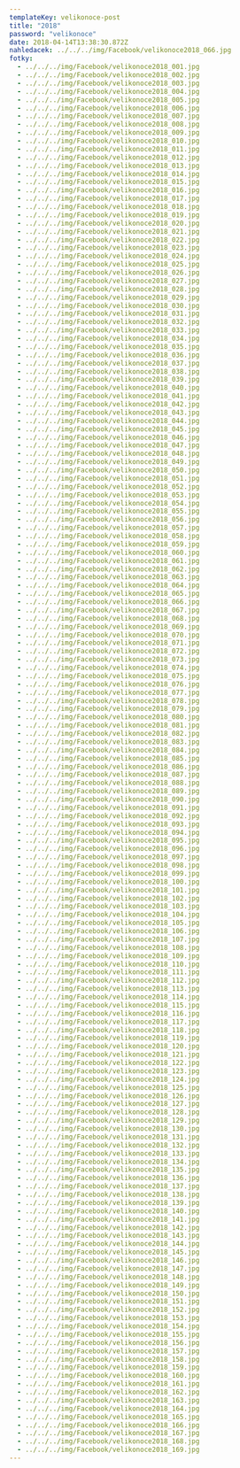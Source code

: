 ```yaml
---
templateKey: velikonoce-post
title: "2018"
password: "velikonoce"
date: 2018-04-14T13:38:30.872Z
nahledacek: ../../../img/Facebook/velikonoce2018_066.jpg
fotky:
  - ../../../img/Facebook/velikonoce2018_001.jpg
  - ../../../img/Facebook/velikonoce2018_002.jpg
  - ../../../img/Facebook/velikonoce2018_003.jpg
  - ../../../img/Facebook/velikonoce2018_004.jpg
  - ../../../img/Facebook/velikonoce2018_005.jpg
  - ../../../img/Facebook/velikonoce2018_006.jpg
  - ../../../img/Facebook/velikonoce2018_007.jpg
  - ../../../img/Facebook/velikonoce2018_008.jpg
  - ../../../img/Facebook/velikonoce2018_009.jpg
  - ../../../img/Facebook/velikonoce2018_010.jpg
  - ../../../img/Facebook/velikonoce2018_011.jpg
  - ../../../img/Facebook/velikonoce2018_012.jpg
  - ../../../img/Facebook/velikonoce2018_013.jpg
  - ../../../img/Facebook/velikonoce2018_014.jpg
  - ../../../img/Facebook/velikonoce2018_015.jpg
  - ../../../img/Facebook/velikonoce2018_016.jpg
  - ../../../img/Facebook/velikonoce2018_017.jpg
  - ../../../img/Facebook/velikonoce2018_018.jpg
  - ../../../img/Facebook/velikonoce2018_019.jpg
  - ../../../img/Facebook/velikonoce2018_020.jpg
  - ../../../img/Facebook/velikonoce2018_021.jpg
  - ../../../img/Facebook/velikonoce2018_022.jpg
  - ../../../img/Facebook/velikonoce2018_023.jpg
  - ../../../img/Facebook/velikonoce2018_024.jpg
  - ../../../img/Facebook/velikonoce2018_025.jpg
  - ../../../img/Facebook/velikonoce2018_026.jpg
  - ../../../img/Facebook/velikonoce2018_027.jpg
  - ../../../img/Facebook/velikonoce2018_028.jpg
  - ../../../img/Facebook/velikonoce2018_029.jpg
  - ../../../img/Facebook/velikonoce2018_030.jpg
  - ../../../img/Facebook/velikonoce2018_031.jpg
  - ../../../img/Facebook/velikonoce2018_032.jpg
  - ../../../img/Facebook/velikonoce2018_033.jpg
  - ../../../img/Facebook/velikonoce2018_034.jpg
  - ../../../img/Facebook/velikonoce2018_035.jpg
  - ../../../img/Facebook/velikonoce2018_036.jpg
  - ../../../img/Facebook/velikonoce2018_037.jpg
  - ../../../img/Facebook/velikonoce2018_038.jpg
  - ../../../img/Facebook/velikonoce2018_039.jpg
  - ../../../img/Facebook/velikonoce2018_040.jpg
  - ../../../img/Facebook/velikonoce2018_041.jpg
  - ../../../img/Facebook/velikonoce2018_042.jpg
  - ../../../img/Facebook/velikonoce2018_043.jpg
  - ../../../img/Facebook/velikonoce2018_044.jpg
  - ../../../img/Facebook/velikonoce2018_045.jpg
  - ../../../img/Facebook/velikonoce2018_046.jpg
  - ../../../img/Facebook/velikonoce2018_047.jpg
  - ../../../img/Facebook/velikonoce2018_048.jpg
  - ../../../img/Facebook/velikonoce2018_049.jpg
  - ../../../img/Facebook/velikonoce2018_050.jpg
  - ../../../img/Facebook/velikonoce2018_051.jpg
  - ../../../img/Facebook/velikonoce2018_052.jpg
  - ../../../img/Facebook/velikonoce2018_053.jpg
  - ../../../img/Facebook/velikonoce2018_054.jpg
  - ../../../img/Facebook/velikonoce2018_055.jpg
  - ../../../img/Facebook/velikonoce2018_056.jpg
  - ../../../img/Facebook/velikonoce2018_057.jpg
  - ../../../img/Facebook/velikonoce2018_058.jpg
  - ../../../img/Facebook/velikonoce2018_059.jpg
  - ../../../img/Facebook/velikonoce2018_060.jpg
  - ../../../img/Facebook/velikonoce2018_061.jpg
  - ../../../img/Facebook/velikonoce2018_062.jpg
  - ../../../img/Facebook/velikonoce2018_063.jpg
  - ../../../img/Facebook/velikonoce2018_064.jpg
  - ../../../img/Facebook/velikonoce2018_065.jpg
  - ../../../img/Facebook/velikonoce2018_066.jpg
  - ../../../img/Facebook/velikonoce2018_067.jpg
  - ../../../img/Facebook/velikonoce2018_068.jpg
  - ../../../img/Facebook/velikonoce2018_069.jpg
  - ../../../img/Facebook/velikonoce2018_070.jpg
  - ../../../img/Facebook/velikonoce2018_071.jpg
  - ../../../img/Facebook/velikonoce2018_072.jpg
  - ../../../img/Facebook/velikonoce2018_073.jpg
  - ../../../img/Facebook/velikonoce2018_074.jpg
  - ../../../img/Facebook/velikonoce2018_075.jpg
  - ../../../img/Facebook/velikonoce2018_076.jpg
  - ../../../img/Facebook/velikonoce2018_077.jpg
  - ../../../img/Facebook/velikonoce2018_078.jpg
  - ../../../img/Facebook/velikonoce2018_079.jpg
  - ../../../img/Facebook/velikonoce2018_080.jpg
  - ../../../img/Facebook/velikonoce2018_081.jpg
  - ../../../img/Facebook/velikonoce2018_082.jpg
  - ../../../img/Facebook/velikonoce2018_083.jpg
  - ../../../img/Facebook/velikonoce2018_084.jpg
  - ../../../img/Facebook/velikonoce2018_085.jpg
  - ../../../img/Facebook/velikonoce2018_086.jpg
  - ../../../img/Facebook/velikonoce2018_087.jpg
  - ../../../img/Facebook/velikonoce2018_088.jpg
  - ../../../img/Facebook/velikonoce2018_089.jpg
  - ../../../img/Facebook/velikonoce2018_090.jpg
  - ../../../img/Facebook/velikonoce2018_091.jpg
  - ../../../img/Facebook/velikonoce2018_092.jpg
  - ../../../img/Facebook/velikonoce2018_093.jpg
  - ../../../img/Facebook/velikonoce2018_094.jpg
  - ../../../img/Facebook/velikonoce2018_095.jpg
  - ../../../img/Facebook/velikonoce2018_096.jpg
  - ../../../img/Facebook/velikonoce2018_097.jpg
  - ../../../img/Facebook/velikonoce2018_098.jpg
  - ../../../img/Facebook/velikonoce2018_099.jpg
  - ../../../img/Facebook/velikonoce2018_100.jpg
  - ../../../img/Facebook/velikonoce2018_101.jpg
  - ../../../img/Facebook/velikonoce2018_102.jpg
  - ../../../img/Facebook/velikonoce2018_103.jpg
  - ../../../img/Facebook/velikonoce2018_104.jpg
  - ../../../img/Facebook/velikonoce2018_105.jpg
  - ../../../img/Facebook/velikonoce2018_106.jpg
  - ../../../img/Facebook/velikonoce2018_107.jpg
  - ../../../img/Facebook/velikonoce2018_108.jpg
  - ../../../img/Facebook/velikonoce2018_109.jpg
  - ../../../img/Facebook/velikonoce2018_110.jpg
  - ../../../img/Facebook/velikonoce2018_111.jpg
  - ../../../img/Facebook/velikonoce2018_112.jpg
  - ../../../img/Facebook/velikonoce2018_113.jpg
  - ../../../img/Facebook/velikonoce2018_114.jpg
  - ../../../img/Facebook/velikonoce2018_115.jpg
  - ../../../img/Facebook/velikonoce2018_116.jpg
  - ../../../img/Facebook/velikonoce2018_117.jpg
  - ../../../img/Facebook/velikonoce2018_118.jpg
  - ../../../img/Facebook/velikonoce2018_119.jpg
  - ../../../img/Facebook/velikonoce2018_120.jpg
  - ../../../img/Facebook/velikonoce2018_121.jpg
  - ../../../img/Facebook/velikonoce2018_122.jpg
  - ../../../img/Facebook/velikonoce2018_123.jpg
  - ../../../img/Facebook/velikonoce2018_124.jpg
  - ../../../img/Facebook/velikonoce2018_125.jpg
  - ../../../img/Facebook/velikonoce2018_126.jpg
  - ../../../img/Facebook/velikonoce2018_127.jpg
  - ../../../img/Facebook/velikonoce2018_128.jpg
  - ../../../img/Facebook/velikonoce2018_129.jpg
  - ../../../img/Facebook/velikonoce2018_130.jpg
  - ../../../img/Facebook/velikonoce2018_131.jpg
  - ../../../img/Facebook/velikonoce2018_132.jpg
  - ../../../img/Facebook/velikonoce2018_133.jpg
  - ../../../img/Facebook/velikonoce2018_134.jpg
  - ../../../img/Facebook/velikonoce2018_135.jpg
  - ../../../img/Facebook/velikonoce2018_136.jpg
  - ../../../img/Facebook/velikonoce2018_137.jpg
  - ../../../img/Facebook/velikonoce2018_138.jpg
  - ../../../img/Facebook/velikonoce2018_139.jpg
  - ../../../img/Facebook/velikonoce2018_140.jpg
  - ../../../img/Facebook/velikonoce2018_141.jpg
  - ../../../img/Facebook/velikonoce2018_142.jpg
  - ../../../img/Facebook/velikonoce2018_143.jpg
  - ../../../img/Facebook/velikonoce2018_144.jpg
  - ../../../img/Facebook/velikonoce2018_145.jpg
  - ../../../img/Facebook/velikonoce2018_146.jpg
  - ../../../img/Facebook/velikonoce2018_147.jpg
  - ../../../img/Facebook/velikonoce2018_148.jpg
  - ../../../img/Facebook/velikonoce2018_149.jpg
  - ../../../img/Facebook/velikonoce2018_150.jpg
  - ../../../img/Facebook/velikonoce2018_151.jpg
  - ../../../img/Facebook/velikonoce2018_152.jpg
  - ../../../img/Facebook/velikonoce2018_153.jpg
  - ../../../img/Facebook/velikonoce2018_154.jpg
  - ../../../img/Facebook/velikonoce2018_155.jpg
  - ../../../img/Facebook/velikonoce2018_156.jpg
  - ../../../img/Facebook/velikonoce2018_157.jpg
  - ../../../img/Facebook/velikonoce2018_158.jpg
  - ../../../img/Facebook/velikonoce2018_159.jpg
  - ../../../img/Facebook/velikonoce2018_160.jpg
  - ../../../img/Facebook/velikonoce2018_161.jpg
  - ../../../img/Facebook/velikonoce2018_162.jpg
  - ../../../img/Facebook/velikonoce2018_163.jpg
  - ../../../img/Facebook/velikonoce2018_164.jpg
  - ../../../img/Facebook/velikonoce2018_165.jpg
  - ../../../img/Facebook/velikonoce2018_166.jpg
  - ../../../img/Facebook/velikonoce2018_167.jpg
  - ../../../img/Facebook/velikonoce2018_168.jpg
  - ../../../img/Facebook/velikonoce2018_169.jpg
---
```

